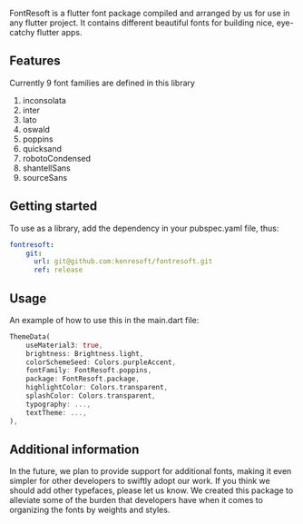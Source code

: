 FontResoft is a flutter font package compiled and arranged by us for use in any flutter project.
It contains different beautiful fonts for building nice, eye-catchy flutter apps.

## Features

Currently 9 font families are defined in this library

1. inconsolata
2. inter
3. lato
4. oswald
5. poppins
6. quicksand
7. robotoCondensed
8. shantellSans
9. sourceSans

## Getting started

To use as a library, add the dependency in your pubspec.yaml file, thus:

```yaml
fontresoft:
    git:
      url: git@github.com:kenresoft/fontresoft.git
      ref: release
```

## Usage

An example of how to use this in the main.dart file:

```dart
ThemeData(
    useMaterial3: true,
    brightness: Brightness.light,
    colorSchemeSeed: Colors.purpleAccent,
    fontFamily: FontResoft.poppins,
    package: FontResoft.package,
    highlightColor: Colors.transparent,
    splashColor: Colors.transparent,
    typography: ...,
    textTheme: ...,
),
```

## Additional information

In the future, we plan to provide support for additional fonts, making it even simpler for other developers to swiftly adopt our work. 
If you think we should add other typefaces, please let us know. 
We created this package to alleviate some of the burden that developers have when it comes to organizing the fonts by weights and styles.
